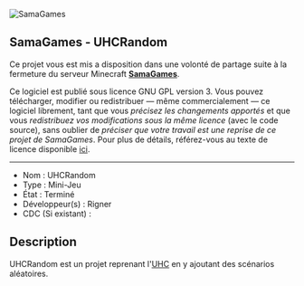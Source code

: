 ![SamaGames](https://assets.samagames.net/images/logo.png "SamaGames logo")

## SamaGames - UHCRandom

Ce projet vous est mis a disposition dans une volonté de partage suite à la fermeture du serveur Minecraft [**SamaGames**](http://samagames.net).

Ce logiciel est publié sous licence GNU GPL version 3. Vous pouvez télécharger, modifier ou redistribuer — même commercialement — ce logiciel librement, tant que vous *précisez les changements apportés* et que vous *redistribuez vos modifications sous la même licence* (avec le code source), sans oublier de *préciser que votre travail est une reprise de ce projet de SamaGames*.
Pour plus de détails, référez-vous au texte de licence disponible [ici](LICENCE).

------------------------------------

- Nom : UHCRandom
- Type : Mini-Jeu
- État : Terminé
- Développeur(s) : Rigner
- CDC (Si existant) : 

## Description
UHCRandom est un projet reprenant l'[UHC](https://github.com/SamaGames/UHC) en y ajoutant des scénarios aléatoires.